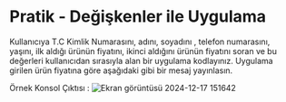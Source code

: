 # Pratik - Değişkenler ile Uygulama

Kullanıcıya T.C Kimlik Numarasını, adını, soyadını , telefon numarasını, yaşını, ilk aldığı ürünün fiyatını, ikinci aldığını ürünün fiyatını soran ve bu değerleri kullanıcıdan sırasıyla alan bir uygulama kodlayınız. 
Uygulama girilen ürün fiyatına göre aşağıdaki gibi bir mesaj yayınlasın.

Örnek Konsol Çıktısı :
![Ekran görüntüsü 2024-12-17 151642](https://github.com/user-attachments/assets/b57703d1-d7a0-4681-a903-6154ec1761cb)
